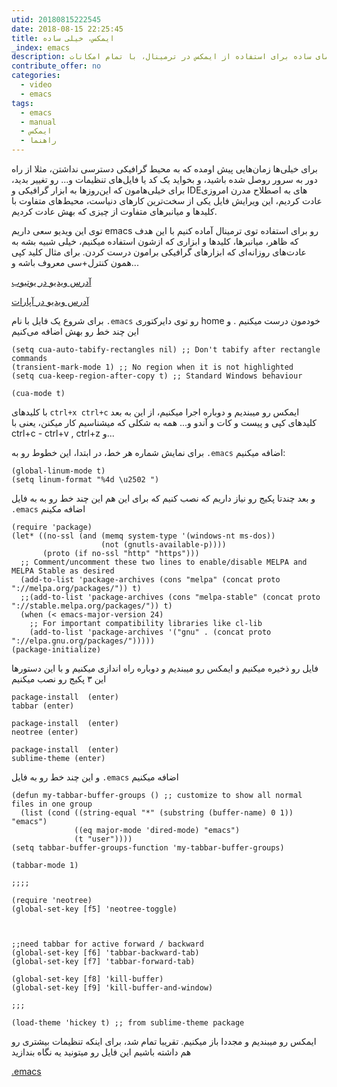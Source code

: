 ```yaml
---
utid: 20180815222545
date: 2018-08-15 22:25:45
title: ایمکس، خیلی ساده
_index: emacs 
description: یک راهنمای ساده برای استفاده از ایمکس در ترمینال، با تمام امکانات IDEهای گرافیکی مرسوم
contribute_offer: no
categories:
  - video
  - emacs
tags:
  - emacs
  - manual
  - ایمکس
  - راهنما
---
```

برای خیلی‌ها زمان‌هایی پیش اومده که به محیط گرافیکی دسترسی نداشتن، مثلا از راه دور به سرور روصل شده باشید، و بخواید یک کد یا فایل‌های تنظیمات و... رو تغییر بدید، برای خیلی‌هامون که این‌روزها به ابزار گرافیکی و IDEهای به اصطلاح مدرن امروزی عادت کردیم، این ویرایش فایل یکی از سخت‌ترین کارهای دنیاست، محیط‌های متفاوت با کلیدها و میانبرهای متفاوت از چیزی که بهش عادت کردیم.

توی این ویدیو سعی داریم emacs رو برای استفاده توی ترمینال آماده کنیم با این هدف که ظاهر، میانبرها، کلیدها و ابزاری که ازشون استفاده میکنیم، خیلی شبیه بشه به عادت‌های روزانه‌ای که ابزارهای گرافیکی برامون درست کردن. برای مثال کلید کپی همون کنترل+سی معروف باشه و...

<div id="15343631753963214"><script type="text/JavaScript" src="https://www.aparat.com/embed/jdLt7?data[rnddiv]=15343631753963214&data[responsive]=yes"></script></div>

[آدرس ویدیو در یوتیوب](https://youtu.be/kweT_lKHFYA)

[آدرس ویدیو در آپارات](https://www.aparat.com/v/jdLt7)

برای شروع یک فایل با نام `.emacs` رو توی دایرکتوری home خودمون درست میکنیم . و این چند خط رو بهش اضافه می‌کنیم

```
(setq cua-auto-tabify-rectangles nil) ;; Don't tabify after rectangle commands
(transient-mark-mode 1) ;; No region when it is not highlighted
(setq cua-keep-region-after-copy t) ;; Standard Windows behaviour

(cua-mode t)
```

با کلیدهای `ctrl+x ctrl+c` ایمکس رو میبندیم و دوباره اجرا میکنیم، از این به بعد کلیدهای کپی و پیست و کات و آندو و... همه به شکلی که میشناسیم کار میکنن، یعنی با ctrl+c - ctrl+v , ctrl+z و...

برای نمایش شماره هر خط، در ابتدا، این خطوط رو به `.emacs` اضافه میکنیم:

```
(global-linum-mode t)
(setq linum-format "%4d \u2502 ")
```

و بعد چندتا پکیج رو نیاز داریم که نصب کنیم که برای این هم این چند خط رو به به فایل `.emacs` اضافه مکینم

```
(require 'package)
(let* ((no-ssl (and (memq system-type '(windows-nt ms-dos))
                    (not (gnutls-available-p))))
       (proto (if no-ssl "http" "https")))
  ;; Comment/uncomment these two lines to enable/disable MELPA and MELPA Stable as desired
  (add-to-list 'package-archives (cons "melpa" (concat proto "://melpa.org/packages/")) t)
  ;;(add-to-list 'package-archives (cons "melpa-stable" (concat proto "://stable.melpa.org/packages/")) t)
  (when (< emacs-major-version 24)
    ;; For important compatibility libraries like cl-lib
    (add-to-list 'package-archives '("gnu" . (concat proto "://elpa.gnu.org/packages/")))))
(package-initialize)
```

فایل رو ذخیره میکنیم و ایمکس رو میبندیم و دوباره راه اندازی میکنیم و با این دستورها این ۳ پکیج رو نصب میکنیم

```
package-install  (enter)
tabbar (enter)

package-install  (enter)
neotree (enter)

package-install  (enter)
sublime-theme (enter)
```

و این چند خط رو به فایل `.emacs` اضافه میکنیم

```
(defun my-tabbar-buffer-groups () ;; customize to show all normal files in one group
  (list (cond ((string-equal "*" (substring (buffer-name) 0 1)) "emacs")
              ((eq major-mode 'dired-mode) "emacs")
              (t "user"))))
(setq tabbar-buffer-groups-function 'my-tabbar-buffer-groups)

(tabbar-mode 1)

;;;;

(require 'neotree)
(global-set-key [f5] 'neotree-toggle)



;;need tabbar for active forward / backward
(global-set-key [f6] 'tabbar-backward-tab)
(global-set-key [f7] 'tabbar-forward-tab)

(global-set-key [f8] 'kill-buffer)
(global-set-key [f9] 'kill-buffer-and-window)

;;;

(load-theme 'hickey t) ;; from sublime-theme package
```

ایمکس رو میبندیم و مجددا باز میکنیم. تقریبا تمام شد، برای اینکه تنظیمات بیشتری رو هم داشته باشیم این فایل رو میتونید یه نگاه بندازید

[.emacs](https://kiavash.one/assets/emacs.txt)
